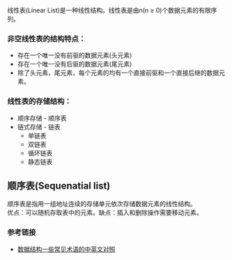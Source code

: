 线性表(Linear List)是一种线性结构。线性表是由n(n ≥ 0)个数据元素的有限序列。

### 非空线性表的结构特点：
  - 存在一个唯一没有前驱的数据元素(头元素)
  - 存在一个唯一没有后驱的数据元素(尾元素)
  - 除了头元素，尾元素，每个元素的均有一个直接前驱和一个直接后继的数据元素。

### 线性表的存储结构：
  - 顺序存储 - 顺序表
  - 链式存储 - 链表
    - 单链表
    - 双链表
    - 循环链表
    - 静态链表

## 顺序表(Sequenatial list)
顺序表是指用一组地址连续的存储单元依次存储数据元素的线性结构。  
优点：可以随机存取表中的元素。缺点：插入和删除操作需要移动元素。

### 参考链接  
- [数据结构一些常见术语的中英文对照](http://www.nowamagic.net/librarys/veda/detail/1866)
